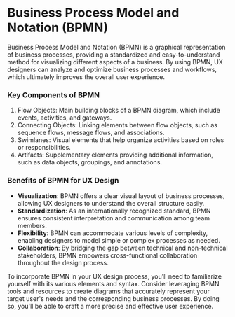 # Business Process Model and Notation (BPMN)

Business Process Model and Notation (BPMN) is a graphical representation of business processes, providing a standardized and easy-to-understand method for visualizing different aspects of a business. By using BPMN, UX designers can analyze and optimize business processes and workflows, which ultimately improves the overall user experience.

### Key Components of BPMN

1. Flow Objects: Main building blocks of a BPMN diagram, which include events, activities, and gateways.
2. Connecting Objects: Linking elements between flow objects, such as sequence flows, message flows, and associations.
3. Swimlanes: Visual elements that help organize activities based on roles or responsibilities.
4. Artifacts: Supplementary elements providing additional information, such as data objects, groupings, and annotations.

### Benefits of BPMN for UX Design

- **Visualization**: BPMN offers a clear visual layout of business processes, allowing UX designers to understand the overall structure easily.
- **Standardization**: As an internationally recognized standard, BPMN ensures consistent interpretation and communication among team members.
- **Flexibility**: BPMN can accommodate various levels of complexity, enabling designers to model simple or complex processes as needed.
- **Collaboration**: By bridging the gap between technical and non-technical stakeholders, BPMN empowers cross-functional collaboration throughout the design process.

To incorporate BPMN in your UX design process, you'll need to familiarize yourself with its various elements and syntax. Consider leveraging BPMN tools and resources to create diagrams that accurately represent your target user's needs and the corresponding business processes. By doing so, you'll be able to craft a more precise and effective user experience.